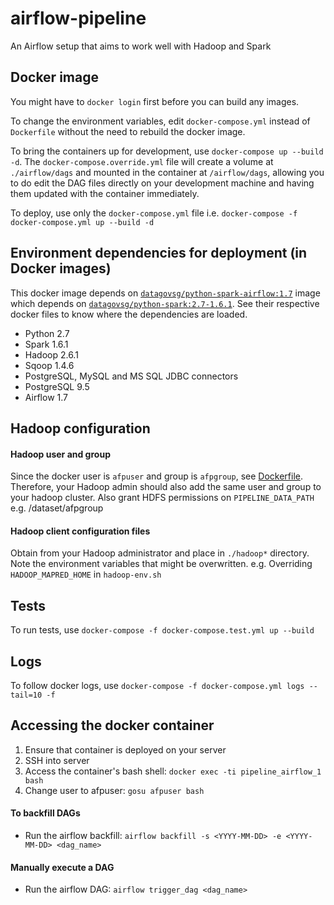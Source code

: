 # airflow-pipeline

An Airflow setup that aims to work well with Hadoop and Spark


## Docker image

You might have to `docker login` first before you can build any images.

To change the environment variables, edit `docker-compose.yml` instead of `Dockerfile` without the need to rebuild the docker image.

To bring the containers up for development, use `docker-compose up --build -d`. The `docker-compose.override.yml` file will create a volume at `./airflow/dags` and mounted in the container at `/airflow/dags`, allowing you to do edit the DAG files directly on your development machine and having them updated with the container immediately.

To deploy, use only the `docker-compose.yml` file i.e. `docker-compose -f docker-compose.yml up --build -d`


## Environment dependencies for deployment (in Docker images)

This docker image depends on [`datagovsg/python-spark-airflow:1.7`](https://hub.docker.com/r/datagovsg/python-spark-airflow/) image which depends on [`datagovsg/python-spark:2.7-1.6.1`](https://hub.docker.com/r/datagovsg/python-spark/). See their respective docker files to know where the dependencies are loaded.

- Python 2.7
- Spark 1.6.1
- Hadoop 2.6.1
- Sqoop 1.4.6
- PostgreSQL, MySQL and MS SQL JDBC connectors
- PostgreSQL 9.5
- Airflow 1.7


## Hadoop configuration

#### Hadoop user and group

Since the docker user is `afpuser` and group is `afpgroup`, see [Dockerfile](Dockerfile). Therefore, your Hadoop admin should also add the same user and group to your hadoop cluster. Also grant HDFS permissions on `PIPELINE_DATA_PATH` e.g. /dataset/afpgroup

#### Hadoop client configuration files

Obtain from your Hadoop administrator and place in `./hadoop*` directory. Note the environment variables that might be overwritten. e.g. Overriding `HADOOP_MAPRED_HOME` in `hadoop-env.sh`


## Tests

To run tests, use `docker-compose -f docker-compose.test.yml up --build`


## Logs

To follow docker logs, use `docker-compose -f docker-compose.yml logs --tail=10 -f`


## Accessing the docker container
1. Ensure that container is deployed on your server
2. SSH into server
3. Access the container's bash shell: `docker exec -ti pipeline_airflow_1 bash`
4. Change user to afpuser: `gosu afpuser bash`

#### To backfill DAGs
- Run the airflow backfill: `airflow backfill -s <YYYY-MM-DD> -e <YYYY-MM-DD> <dag_name>`

#### Manually execute a DAG
- Run the airflow DAG: `airflow trigger_dag <dag_name>`
